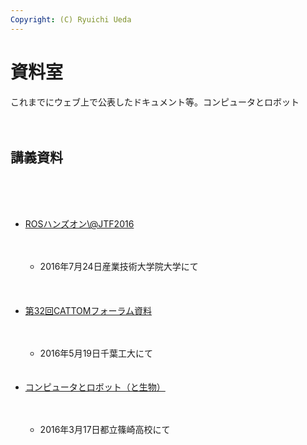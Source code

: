 ```yaml
---
Copyright: (C) Ryuichi Ueda
---
```


# 資料室
これまでにウェブ上で公表したドキュメント等。コンピュータとロボット<br />
<br />
<br />
<h2>講義資料</h2><br />
<br />
<ul><br />
	<li><a href="https://blog.ueda.asia/?presenpress=jtf2016%e6%89%8b%e9%a0%86%e3%83%a1%e3%83%a2">ROSハンズオン\@JTF2016</a></li><br />
	<ul><br />
		<li>2016年7月24日産業技術大学院大学にて</li><br />
	</ul><br />
<br />
	<li><a href="https://blog.ueda.asia/?presenpress=%E7%AC%AC32%E5%9B%9Ecattom%E3%83%95%E3%82%A9%E3%83%BC%E3%83%A9%E3%83%A0#/" target="_blank">第32回CATTOMフォーラム資料</a></li><br />
	<ul><br />
		<li>2016年5月19日千葉工大にて</li><br />
	</ul><br />
	<li><a href="https://blog.ueda.asia/?page_id=7863" target="_blank">コンピュータとロボット（と生物）</a></li><br />
	<ul><br />
		<li>2016年3月17日都立篠崎高校にて</li><br />
	</ul><br />
</ul><br />

